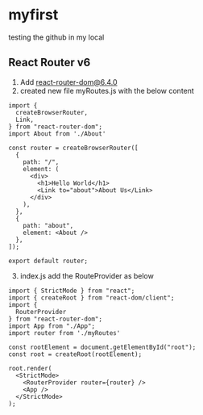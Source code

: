 # myfirst
testing the github in my local


## React Router v6

1. Add react-router-dom@6.4.0 
2. created new file myRoutes.js with the below content
```
import {
  createBrowserRouter,
  Link,
} from "react-router-dom";
import About from './About'

const router = createBrowserRouter([
  {
    path: "/",
    element: (
      <div>
        <h1>Hello World</h1>
        <Link to="about">About Us</Link>
      </div>
    ),
  },
  {
    path: "about",
    element: <About />
  },
]);

export default router;
```
3. index.js add the RouteProvider as below
```
import { StrictMode } from "react";
import { createRoot } from "react-dom/client";
import {
  RouterProvider
} from "react-router-dom";
import App from "./App";
import router from './myRoutes'

const rootElement = document.getElementById("root");
const root = createRoot(rootElement);

root.render(
  <StrictMode>
    <RouterProvider router={router} />
    <App />
  </StrictMode>
);
```
